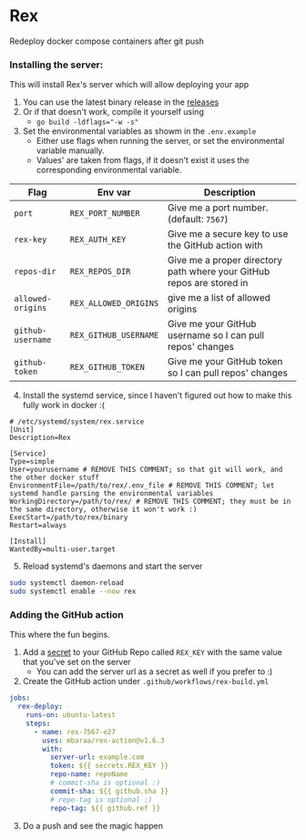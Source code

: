 # Rex

Redeploy docker compose containers after git push

### Installing the server:

This will install Rex's server which will allow deploying your app

1.  You can use the latest binary release in the [releases](https://github.com/mbaraa/rex/releases)
2.  Or if that doesn't work, compile it yourself using
    - `go build -ldflags="-w -s"`
3.  Set the environmental variables as showm in the `.env.example`
    - Either use flags when running the server, or set the environmental variable manually.
    - Values' are taken from flags, if it doesn't exist it uses the corresponding environmental variable.

| Flag              | Env var               | Description                                                           |
| ----------------- | --------------------- | --------------------------------------------------------------------- |
| `port`            | `REX_PORT_NUMBER`     | Give me a port number. (default: `7567`)                              |
| `rex-key`         | `REX_AUTH_KEY`        | Give me a secure key to use the GitHub action with                    |
| `repos-dir`       | `REX_REPOS_DIR`       | Give me a proper directory path where your GitHub repos are stored in |
| `allowed-origins` | `REX_ALLOWED_ORIGINS` | give me a list of allowed origins                                     |
| `github-username` | `REX_GITHUB_USERNAME` | Give me your GitHub username so I can pull repos' changes             |
| `github-token`    | `REX_GITHUB_TOKEN`    | Give me your GitHub token so I can pull repos' changes                |

4.  Install the systemd service, since I haven't figured out how to make this fully work in docker :(

<!---->

    # /etc/systemd/system/rex.service
    [Unit]
    Description=Rex

    [Service]
    Type=simple
    User=yourusername # REMOVE THIS COMMENT; so that git will work, and the other docker stuff
    EnvironmentFile=/path/to/rex/.env_file # REMOVE THIS COMMENT; let systemd handle parsing the environmental variables
    WorkingDirectory=/path/to/rex/ # REMOVE THIS COMMENT; they must be in the same directory, otherwise it won't work :)
    ExecStart=/path/to/rex/binary
    Restart=always

    [Install]
    WantedBy=multi-user.target

5. Reload systemd's daemons and start the server

```bash
sudo systemctl daemon-reload
sudo systemctl enable --now rex
```

### Adding the GitHub action

This where the fun begins.

1.  Add a [secret](https://docs.github.com/en/actions/security-guides/encrypted-secrets) to your GitHub Repo called `REX_KEY` with the same value that you've set on the server
    - You can add the server url as a secret as well if you prefer to :)
2.  Create the GitHub action under `.github/workflows/rex-build.yml`

```yaml
jobs:
  rex-deploy:
    runs-on: ubuntu-latest
    steps:
      - name: rex-7567-e27
        uses: mbaraa/rex-action@v1.6.3
        with:
          server-url: example.com
          token: ${{ secrets.REX_KEY }}
          repo-name: repoName
          # commit-sha is optional :)
          commit-sha: ${{ github.sha }}
          # repo-tag is optional :)
          repo-tag: ${{ github.ref }}
```

3.  Do a push and see the magic happen
